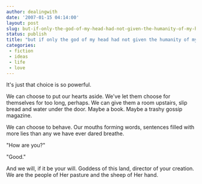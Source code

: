 ```yaml
---
author: dealingwith
date: '2007-01-15 04:14:00'
layout: post
slug: but-if-only-the-god-of-my-head-had-not-given-the-humanity-of-my-heart-the-gift-of-freewill
status: publish
title: "but if only the god of my head had not given the humanity of my heart the gift of freewill"
categories:
 - fiction
 - ideas
 - life
 - love
---
```


It's just that choice is so powerful.

We can choose to put our hearts aside. We've let them choose for themselves for too long, perhaps. We can give them a room upstairs, slip bread and water under the door. Maybe a book. Maybe a trashy gossip magazine.

We can choose to behave. Our mouths forming words, sentences filled with more lies than any we have ever dared breathe.

"How are you?"

"Good."

And we will, if it be your will. Goddess of this land, director of your creation. We are the people of Her pasture and the sheep of Her hand.
